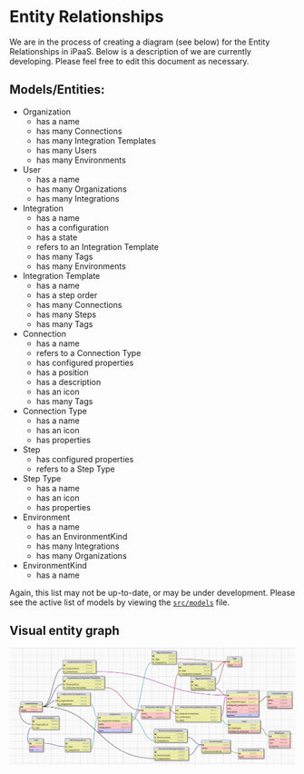 # Entity Relationships
We are in the process of creating a diagram (see below) for the Entity Relationships in iPaaS. Below is a description of we are currently developing. Please feel free to edit this document as necessary.

## Models/Entities:
- Organization
    - has a name
    - has many Connections
    - has many Integration Templates
    - has many Users
    - has many Environments
- User
    - has a name
    - has many Organizations
    - has many Integrations
- Integration
    - has a name
    - has a configuration
    - has a state
    - refers to an Integration Template
    - has many Tags
    - has many Environments
- Integration Template
    - has a name
    - has a step order
    - has many Connections
    - has many Steps
    - has many Tags
- Connection
    - has a name
    - refers to a Connection Type
    - has configured properties
    - has a position
    - has a description
    - has an icon
    - has many Tags
- Connection Type
    - has a name
    - has an icon
    - has properties
- Step
    - has configured properties
    - refers to a Step Type
- Step Type
    - has a name
    - has an icon
    - has properties
- Environment
    - has a name
    - has an EnvironmentKind
    - has many Integrations
    - has many Organizations
- EnvironmentKind
    - has a name


<!-- TODO wanna keep this handy for now
- Connection
    - belongs to Organization
    - has many Tags (many-to-many)
- Environment (a place where integrations run)
    - has many Integration Runtime
- Integrations
    - belongs to an Organisation (whether by using recipe or not?)
    - has many Tags (many-to-many)
- Integration Runtime (a collection of integration containers in an Environment)
    - has an Integration
    - has an Environment in which it runs
    - has many Containers (process instances)
- Organization
    - has many Connections and Integrations
    - has many Users
    - has many Environments (Dev / Test / Staging / UAT)
- Reports (if we want them persisted to a hard disk)
    - belongs to User
- Settings
    - belongs to Organization
    - belongs to User
- Tags
    - has many Integrations (many-to-many)
    - has many Connections (many-to-many)
- User
    - belongs to Organization
    - has many Integrations
    - has many Reports (or should this be under Integrations instead?)
    - has many Settings
    -->

Again, this list may not be up-to-date, or may be under development. Please see the active list of models by viewing the [`src/models`](../src/models/index.js) file.

## Visual entity graph

![Visual entity graph picture](./entities.png)
